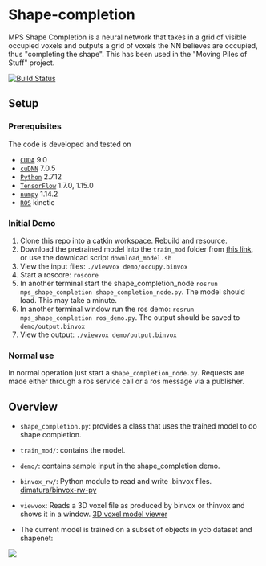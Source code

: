 # Shape-completion

MPS Shape Completion is a neural network that takes in a grid of visible occupied voxels and outputs a grid of voxels the NN believes are occupied, thus "completing the shape". 
This has been used in the "Moving Piles of Stuff" project.

[![Build Status](https://travis-ci.com/UM-ARM-Lab/mps_shape_completion.svg?branch=master)](https://travis-ci.com/UM-ARM-Lab/mps_shape_completion)

## Setup

### Prerequisites
The code is developed and tested on
- [`CUDA`](https://developer.nvidia.com/cuda-toolkit) 9.0 
- [`cuDNN`](https://developer.nvidia.com/rdp/cudnn-archive) 7.0.5
- [`Python`](https://www.python.org) 2.7.12
- [`TensorFlow`](https://github.com/tensorflow/tensorflow) 1.7.0, 1.15.0
- [`numpy`](http://www.numpy.org/) 1.14.2
- [`ROS`](http://wiki.ros.org/kinetic) kinetic

### Initial Demo

1. Clone this repo into a catkin workspace. Rebuild and resource.
2. Download the pretrained model into the `train_mod` folder from [this link](https://drive.google.com/file/d/1Kmij09eHVE3ab5s7Vnp-fI-qOCLei4u0/view?usp=sharing), or use the download script `download_model.sh`
2. View the input files: `./viewvox demo/occupy.binvox`
3. Start a roscore: `roscore`
4. In another terminal start the shape_completion_node `rosrun mps_shape_completion shape_completion_node.py`.
The model should load. This may take a minute.
5. In another terminal window run the ros demo: `rosrun mps_shape_completion ros_demo.py`.
The output should be saved to `demo/output.binvox`
6. View the output: `./viewvox demo/output.binvox`

### Normal use
In normal operation just start a `shape_completion_node.py`. Requests are made either through a ros service call or a ros message via a publisher.

## Overview
- `shape_completion.py`: provides a class that uses the trained model to do shape completion.
- `train_mod/`: contains the model.
- `demo/`: contains sample input in the shape_completion demo. 
- `binvox_rw/`: Python module to read and write .binvox files. [dimatura/binvox-rw-py](https://github.com/dimatura/binvox-rw-py)
- `viewvox`: Reads a 3D voxel file as produced by binvox or thinvox and shows it in a window. [3D voxel model viewer](http://www.patrickmin.com/viewvox/)

- The current model is trained on a subset of objects in ycb dataset and shapenet:

![](https://github.com/UM-ARM-Lab/Shape-completion/blob/master/train_mod/training_set.png)
